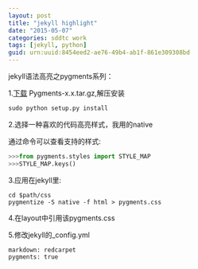 ```yaml
---
layout: post
title: "jekyll highlight"
date: "2015-05-07"
categories: sddtc work
tags: [jekyll, python]
guid: urn:uuid:8454eed2-ae76-49b4-ab1f-861e309308bd
---
```


jekyll语法高亮之pygments系列：     

1.[下载](https://pypi.python.org/pypi/Pygments) Pygments-x.x.tar.gz,解压安装  

```python
sudo python setup.py install
```

2.选择一种喜欢的代码高亮样式，我用的native  

通过命令可以查看支持的样式:  

```python
>>>from pygments.styles import STYLE_MAP
>>>STYLE_MAP.keys()
```

3.应用在jekyll里:  

```vim
cd $path/css
pygmentize -S native -f html > pygments.css
```

4.在layout中引用该pygments.css  

5.修改jekyll的_config.yml  

```vim
markdown: redcarpet
pygments: true
```

